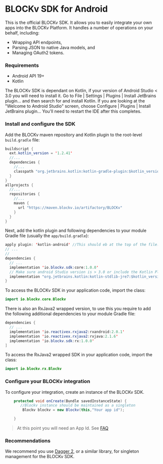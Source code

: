 BLOCKv SDK for Android
======================

This is the official BLOCKv SDK. It allows you to easily integrate your own apps into the BLOCKv Platform. It handles a number of operations on your behalf, including:

- Wrapping API endpoints,
- Parsing JSON to native Java models, and
- Managing OAuth2 tokens.

### Requirements

- Android API 19+
- Kotlin

The BLOCKv SDK is dependant on Kotlin, if your version of Android Studio < 3.0 you will need to install it. Go to File | Settings | Plugins | Install JetBrains plugin… and then search for and install Kotlin. If you are looking at the "Welcome to Android Studio" screen, choose Configure | Plugins | Install JetBrains plugin… You'll need to restart the IDE after this completes.


### Install and configure the SDK

Add the BLOCKv maven repository and Kotlin plugin to the root-level `build.gradle` file:

```java
buildscript {
  ext.kotlin_version = '1.2.41'
  //...
  dependencies {
    //...
    classpath "org.jetbrains.kotlin:kotlin-gradle-plugin:$kotlin_version"
  }
}
allprojects {
  //...
  repositories {
    //...
    maven {
      url "https://maven.blockv.io/artifactory/BLOCKv"
    }
  }
}
```

Next, add the kotlin plugin and following dependencies to your module Gradle file (usually the `app/build.gradle`):

```java
apply plugin: 'kotlin-android' //This should eb at the top of the file.
// ...
//
dependencies {
  // ...
  implementation 'io.blockv.sdk:core:1.0.0'
  // Make sure android Studio version is > 3.0 or include the Kotlin Plugin
  implementation "org.jetbrains.kotlin:kotlin-stdlib-jre7:$kotlin_version"
}
```

To access the BLOCKv SDK in your application code, import the class:

```java
import io.blockv.core.Blockv
```

There is also an RxJava2 wrapped version, to use this you require to add the following additional dependencies to your module Gradle file:

```java
dependencies {
  // ...
  implementation 'io.reactivex.rxjava2:rxandroid:2.0.1'
  implementation 'io.reactivex.rxjava2:rxjava:2.1.6'
  implementation 'io.blockv.sdk:rx:1.0.0'
]
```
To access the RxJava2 wrapped SDK in your application code, import the class:

```java
import io.blockv.rx.Blockv
```

### Configure your BLOCKv integration

To configure your integration, create an instance of the BLOCKv SDK.

```java
    protected void onCreate(Bundle savedInstanceState) {
       //Blockv instance should be maintained as a singleton
        Blockv blockv = new Blockv(this,"Your app id");

    }
```

> At this point you will need an App Id. See [FAQ](https://developer-dev.blockv.io/docs/faq)

### Recommendations

We recommend you use [Dagger 2](https://github.com/google/dagger), or a similar library, for singleton management for the BLOCKv SDK.